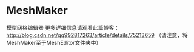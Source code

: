 # MeshMaker
模型网格编辑器
更多详细信息请观看此篇博客：http://blog.csdn.net/qq992817263/article/details/75213659
（请注意，将MeshMaker至于MeshEditor文件夹中）
